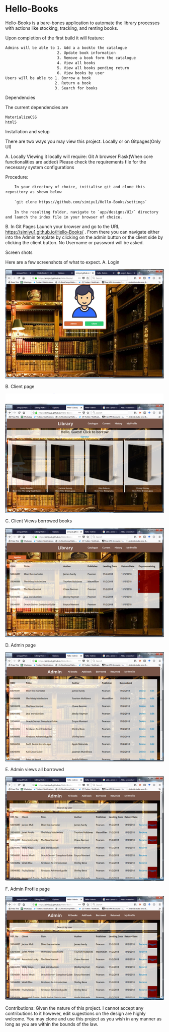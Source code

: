 # Hello-Books
Hello-Books is a bare-bones application to automate the library processes with actions like stocking, tracking, and renting books.

Upon completion of the first build it will feature:

    Admins will be able to 1. Add a a bookto the catalogue
                           2. Update book information
                           3. Remove a book form the catalogue
                           4. View all books
                           5. View all books pending return
                           6. View books by user
    Users will be able to 1. Borrow a book
                          2. Return a book
                          3. Search for books

Dependencies

The current dependencies are 

    MaterializeCSS
    html5

Installation and setup

There are two ways you may view this project. Locally or on Gitpages(Only UI)

A. Locally
  Viewing it locally will require:
    Git
    A browser
    Flask(When core functionalities are added)
    Please check the requirements file for the necessary system configurations
    
 Procedure:

        In your directory of choice, initialise git and clone this repository as shown below
        
        `git clone https://github.com/simiyu1/Hello-Books/settings`
        
        In the resulting folder, navigate to `app/designs/UI/` directory and launch the index file in your browser of choice.

B. In Git Pages
    Launch your browser and go to the URL https://simiyu1.github.io/Hello-Books/ . From there you can navigate either into the Admin template by clicking on the admin button or the client side by clicking the client button. No Username or password will be asked.
    
Screen shots

Here are a few screenshots of what to expect.
A. Login

![alt text](screenshots/loginpage.png "The login page")

B. Client page

![alt text](screenshots/client.png "The client page")

C. Client Views borrowed books

![alt text](screenshots/borrowed.png "View borrowed books")

D. Admin page

![alt text](screenshots/admin.png "The admin page")

E. Admin views all borrowed

![alt text](screenshots/adminborrowed.png "all borrowed books")

F. Admin Profile page

![alt text](screenshots/adminborrowed.png "Profile page")
    
 Contributions:
 Given the nature of this project. I cannot accept any contributions to it however, edit sugestions on the design are highly welcome. You may clone and use this project as you wish in any manner as long as you are within the bounds of the law.
 
 
       


